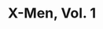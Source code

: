 ---
title: "X-Men, Vol. 1"
issue: 1E
issue_nr: 1
full_title: Rubicon
subtitle: ""
story_arc: ""
crossover: ""
variant: ""
publisher: Marvel Comics
creators: 
  - Chris Claremont
  - Jim Lee
  - Scott Williams
release_date: "Aug 20, 1991"
release_year: 1991
genre:
  - Action
  - Adventure
  - Super-Heroes
format: Comic
pages: 48
signed_by: ""
price: 1.5
---